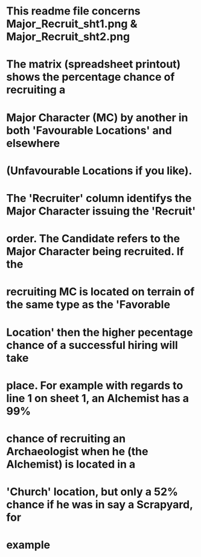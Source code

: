 #
#
# This readme file concerns Major_Recruit_sht1.png & Major_Recruit_sht2.png
#
# The matrix (spreadsheet printout) shows the percentage chance of recruiting a 
# Major Character (MC) by another in both 'Favourable Locations' and elsewhere 
# (Unfavourable Locations if you like).
#
# The 'Recruiter' column identifys the Major Character issuing the 'Recruit' 
# order.  The Candidate refers to the Major Character being recruited. If the 
# recruiting MC is located on terrain of the same type as the 'Favorable 
# Location' then the higher pecentage chance of a successful hiring will take 
# place. For example with regards to line 1 on sheet 1, an Alchemist has a 99% 
# chance of recruiting an Archaeologist when he (the Alchemist) is located in a 
# 'Church' location, but only a 52% chance if he was in say a Scrapyard, for 
# example
#
#